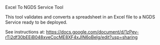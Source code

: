 Excel To NGDS Service Tool

This tool validates and converts a spreadsheet in an Excel file to a NGDS Service ready to be deployed.

See instructions at:
https://docs.google.com/document/d/1zPev-rTi2df30bEEiB048xveCocME8XF4xJIN6oBelg/edit?usp=sharing